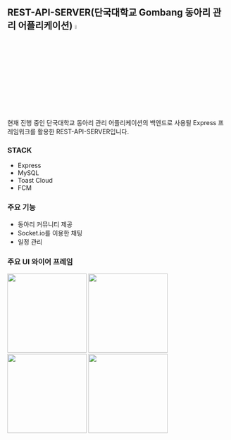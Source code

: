 ## REST-API-SERVER(단국대학교 Gombang 동아리 관리 어플리케이션) <img src=https://user-images.githubusercontent.com/30337408/97773497-89bdec80-1b93-11eb-82ad-cf1b8c2d9712.png heigth='5%' width='5%'>

현재 진행 중인 단국대학교 동아리 관리 어플리케이션의 백엔드로 사용될 Express 프레임워크를 활용한 REST-API-SERVER입니다.

### STACK
 - Express
 - MySQL
 - Toast Cloud
 - FCM
 
### 주요 기능
 - 동아리 커뮤니티 제공
 - Socket.io를 이용한 채팅
 - 일정 관리
 
### 주요 UI 와이어 프레임
<img src=https://user-images.githubusercontent.com/30337408/97773534-e3261b80-1b93-11eb-92f2-68be84eeb2a1.png heigth='320px' width='180px'> <img src=https://user-images.githubusercontent.com/30337408/97773536-ed481a00-1b93-11eb-80b5-a56cf1e1d4e2.png heigth='320px' width='180px'> <img src=https://user-images.githubusercontent.com/30337408/97773515-bbcf4e80-1b93-11eb-963c-bafaebe6c02f.png heigth='320px' width='180px'> <img src=https://user-images.githubusercontent.com/30337408/97773551-149ee700-1b94-11eb-8728-d770e2622408.png heigth='320px' width='180px'>
